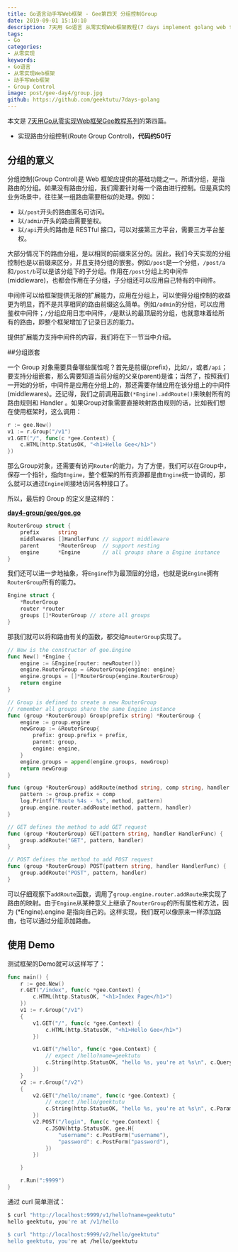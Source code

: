 ```yaml
---
title: Go语言动手写Web框架 - Gee第四天 分组控制Group
date: 2019-09-01 15:10:10
description: 7天用 Go语言 从零实现Web框架教程(7 days implement golang web framework from scratch tutorial)，用 Go语言/golang 动手写Web框架，从零实现一个Web框架，以 Gin 为原型从零设计一个Web框架。本文介绍了分组控制(Group Control)的意义，以及嵌套分组路由的实现。
tags:
- Go
categories:
- 从零实现
keywords:
- Go语言
- 从零实现Web框架
- 动手写Web框架
- Group Control
image: post/gee-day4/group.jpg
github: https://github.com/geektutu/7days-golang
---
```


本文是 [7天用Go从零实现Web框架Gee教程系列](https://geektutu.com/post/gee.html)的第四篇。

- 实现路由分组控制(Route Group Control)，**代码约50行**

## 分组的意义

分组控制(Group Control)是 Web 框架应提供的基础功能之一。所谓分组，是指路由的分组。如果没有路由分组，我们需要针对每一个路由进行控制。但是真实的业务场景中，往往某一组路由需要相似的处理。例如：

- 以`/post`开头的路由匿名可访问。
- 以`/admin`开头的路由需要鉴权。
- 以`/api`开头的路由是 RESTful 接口，可以对接第三方平台，需要三方平台鉴权。

大部分情况下的路由分组，是以相同的前缀来区分的。因此，我们今天实现的分组控制也是以前缀来区分，并且支持分组的嵌套。例如`/post`是一个分组，`/post/a`和`/post/b`可以是该分组下的子分组。作用在`/post`分组上的中间件(middleware)，也都会作用在子分组，子分组还可以应用自己特有的中间件。

中间件可以给框架提供无限的扩展能力，应用在分组上，可以使得分组控制的收益更为明显，而不是共享相同的路由前缀这么简单。例如`/admin`的分组，可以应用鉴权中间件；`/`分组应用日志中间件，`/`是默认的最顶层的分组，也就意味着给所有的路由，即整个框架增加了记录日志的能力。

提供扩展能力支持中间件的内容，我们将在下一节当中介绍。

##分组嵌套

一个 Group 对象需要具备哪些属性呢？首先是前缀(prefix)，比如`/`，或者`/api`；要支持分组嵌套，那么需要知道当前分组的父亲(parent)是谁；当然了，按照我们一开始的分析，中间件是应用在分组上的，那还需要存储应用在该分组上的中间件(middlewares)。还记得，我们之前调用函数`(*Engine).addRoute()`来映射所有的路由规则和 Handler 。如果Group对象需要直接映射路由规则的话，比如我们想在使用框架时，这么调用：

```go
r := gee.New()
v1 := r.Group("/v1")
v1.GET("/", func(c *gee.Context) {
	c.HTML(http.StatusOK, "<h1>Hello Gee</h1>")
})
```

那么Group对象，还需要有访问`Router`的能力，为了方便，我们可以在Group中，保存一个指针，指向`Engine`，整个框架的所有资源都是由`Engine`统一协调的，那么就可以通过`Engine`间接地访问各种接口了。

所以，最后的 Group 的定义是这样的：

**[day4-group/gee/gee.go](https://github.com/geektutu/7days-golang/tree/master/gee-web/day4-group)**

```go
RouterGroup struct {
	prefix      string
	middlewares []HandlerFunc // support middleware
	parent      *RouterGroup  // support nesting
	engine      *Engine       // all groups share a Engine instance
}
```

我们还可以进一步地抽象，将`Engine`作为最顶层的分组，也就是说`Engine`拥有`RouterGroup`所有的能力。

```go
Engine struct {
	*RouterGroup
	router *router
	groups []*RouterGroup // store all groups
}
```

那我们就可以将和路由有关的函数，都交给`RouterGroup`实现了。

```go
// New is the constructor of gee.Engine
func New() *Engine {
	engine := &Engine{router: newRouter()}
	engine.RouterGroup = &RouterGroup{engine: engine}
	engine.groups = []*RouterGroup{engine.RouterGroup}
	return engine
}

// Group is defined to create a new RouterGroup
// remember all groups share the same Engine instance
func (group *RouterGroup) Group(prefix string) *RouterGroup {
	engine := group.engine
	newGroup := &RouterGroup{
		prefix: group.prefix + prefix,
		parent: group,
		engine: engine,
	}
	engine.groups = append(engine.groups, newGroup)
	return newGroup
}

func (group *RouterGroup) addRoute(method string, comp string, handler HandlerFunc) {
	pattern := group.prefix + comp
	log.Printf("Route %4s - %s", method, pattern)
	group.engine.router.addRoute(method, pattern, handler)
}

// GET defines the method to add GET request
func (group *RouterGroup) GET(pattern string, handler HandlerFunc) {
	group.addRoute("GET", pattern, handler)
}

// POST defines the method to add POST request
func (group *RouterGroup) POST(pattern string, handler HandlerFunc) {
	group.addRoute("POST", pattern, handler)
}
```

可以仔细观察下`addRoute`函数，调用了`group.engine.router.addRoute`来实现了路由的映射。由于`Engine`从某种意义上继承了`RouterGroup`的所有属性和方法，因为 (*Engine).engine 是指向自己的。这样实现，我们既可以像原来一样添加路由，也可以通过分组添加路由。

## 使用 Demo

测试框架的Demo就可以这样写了：

```go
func main() {
	r := gee.New()
	r.GET("/index", func(c *gee.Context) {
		c.HTML(http.StatusOK, "<h1>Index Page</h1>")
	})
	v1 := r.Group("/v1")
	{
		v1.GET("/", func(c *gee.Context) {
			c.HTML(http.StatusOK, "<h1>Hello Gee</h1>")
		})

		v1.GET("/hello", func(c *gee.Context) {
			// expect /hello?name=geektutu
			c.String(http.StatusOK, "hello %s, you're at %s\n", c.Query("name"), c.Path)
		})
	}
	v2 := r.Group("/v2")
	{
		v2.GET("/hello/:name", func(c *gee.Context) {
			// expect /hello/geektutu
			c.String(http.StatusOK, "hello %s, you're at %s\n", c.Param("name"), c.Path)
		})
		v2.POST("/login", func(c *gee.Context) {
			c.JSON(http.StatusOK, gee.H{
				"username": c.PostForm("username"),
				"password": c.PostForm("password"),
			})
		})

	}

	r.Run(":9999")
}
```

通过 curl 简单测试：

```bash
$ curl "http://localhost:9999/v1/hello?name=geektutu"
hello geektutu, you're at /v1/hello

$ curl "http://localhost:9999/v2/hello/geektutu"
hello geektutu, you're at /hello/geektutu
```

